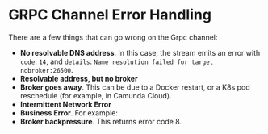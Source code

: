 # GRPC Channel Error Handling

There are a few things that can go wrong on the Grpc channel:

-   **No resolvable DNS address**. In this case, the stream emits an error with `code`: `14`, and `details`: `Name resolution failed for target nobroker:26500`.
-   **Resolvable address, but no broker**
-   **Broker goes away**. This can be due to a Docker restart, or a K8s pod reschedule (for example, in Camunda Cloud).
-   **Intermittent Network Error**
-   **Business Error**. For example:
-   **Broker backpressure**. This returns error code 8.
